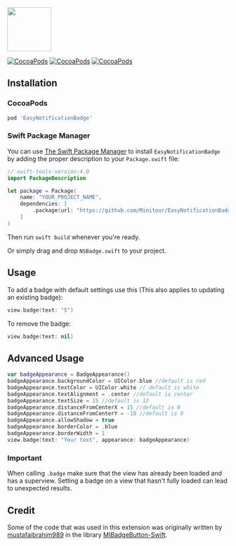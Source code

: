 
<img src="Screenshots/heading.gif"  height="100" />

[![CocoaPods](https://img.shields.io/cocoapods/v/EasyNotificationBadge.svg)]()
[![CocoaPods](https://img.shields.io/cocoapods/l/EasyNotificationBadge.svg)]()
[![CocoaPods](https://img.shields.io/cocoapods/p/EasyNotificationBadge.svg)]()

## Installation

### CocoaPods

```bash
pod 'EasyNotificationBadge'
```

### Swift Package Manager

You can use [The Swift Package Manager](https://swift.org/package-manager) to install `EasyNotificationBadge` by adding the proper description to your `Package.swift` file:

```swift
// swift-tools-version:4.0
import PackageDescription

let package = Package(
    name: "YOUR_PROJECT_NAME",
    dependencies: [
        .package(url: "https://github.com/Minitour/EasyNotificationBadge.git", from: "1.2.1"),
    ]
)
```
Then run `swift build` whenever you're ready.

Or simply drag and drop ```NSBadge.swift``` to your project.

## Usage

To add a badge with default settings use this (This also applies to updating an existing badge):
```swift
view.badge(text: "5")
```

To remove the badge:

```swift
view.badge(text: nil)
```

## Advanced Usage

```swift
var badgeAppearance = BadgeAppearance()
badgeAppearance.backgroundColor = UIColor.blue //default is red
badgeAppearance.textColor = UIColor.white // default is white
badgeAppearance.textAlignment = .center //default is center
badgeAppearance.textSize = 15 //default is 12
badgeAppearance.distanceFromCenterX = 15 //default is 0
badgeAppearance.distanceFromCenterY = -10 //default is 0
badgeAppearance.allowShadow = true
badgeAppearance.borderColor = .blue
badgeAppearance.borderWidth = 1
view.badge(text: "Your text", appearance: badgeAppearance)
```

### Important
When calling `.badge` make sure that the view has already been loaded and has a superview. Setting a badge on a view that hasn't fully loaded can lead to unexpected results.

## Credit
Some of the code that was used in this extension was originally written by [mustafaibrahim989](https://github.com/mustafaibrahim989) in the library [MIBadgeButton-Swift](https://github.com/mustafaibrahim989/MIBadgeButton-Swift).
